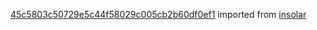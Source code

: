 [45c5803c50729e5c44f58029c005cb2b60df0ef1](https://github.com/insolar/insolar/commit/45c5803c50729e5c44f58029c005cb2b60df0ef1) imported from [insolar](https://github.com/insolar/insolar)
